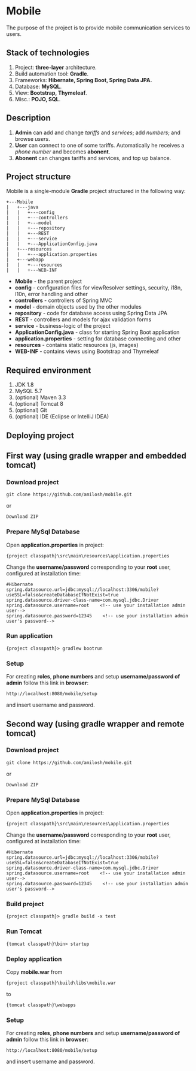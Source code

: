 # Mobile
The purpose of the project is to provide mobile communication services to users.

## Stack of technologies
1. Project: **three-layer** architecture.
2. Build automation tool: **Gradle**.
3. Frameworks: **Hibernate, Spring Boot, Spring Data JPA.**
4. Database: **MySQL**.
8. View: **Bootstrap, Thymeleaf**.
9. Misc.: **POJO, SQL**.

## Description
1. **Admin** can add and change *tariffs* and *services*; add *numbers*; and browse *users*.
2. **User** can connect to one of some tariffs. Automatically he receives a *phone number* and becomes **abonent**.
3. **Abonent** can changes tariffs and services, and top up balance. 

## Project structure
Mobile is a single-module **Gradle** project structured in the following way:
```
+---Mobile
|   +---java
|   |   +---config
|   |   +---controllers
|   |   +---model
|   |   +---repository
|   |   +---REST
|   |   +---service
|   |   +---ApplicationConfig.java
|   +---resources
|   |   +---application.properties
|   +---webapp
|   |   +---resources
|   |   +---WEB-INF
```
* **Mobile** - the parent project
* **config** - configuration files for viewResolver settings, security, i18n, l10n, error handling and other
* **controllers** - controllers of Spring MVC
* **model** - domain objects used by the other modules
* **repository** - code for database access using Spring Data JPA
* **REST** - controllers and models for ajax validation forms
* **service** - business-logic of the project
* **ApplicationConfig.java** - class for starting Spring Boot application
* **application.properties** - setting for database connecting and other
* **resources** - contains static resources (js, images)
* **WEB-INF** - contains views using Bootstrap and Thymeleaf

## Required environment
1. JDK 1.8
2. MySQL 5.7
3. (optional) Maven 3.3
4. (optional) Tomcat 8
5. (optional) Git
6. (optional) IDE (Eclipse or IntelliJ IDEA)

## Deploying project
## First way (using gradle wrapper and embedded tomcat)
### Download project
```
git clone https://github.com/amilosh/mobile.git
```
or 
```
Download ZIP
```
### Prepare MySql Database
Open **application.properties** in project:
```
{project classpath}\src\main\resources\application.properties
```
Change the **username/password** corresponding to your **root** user, configured at installation time:
```
#Hibernate
spring.datasource.url=jdbc:mysql://localhost:3306/mobile?useSSL=false&createDatabaseIfNotExist=true
spring.datasource.driver-class-name=com.mysql.jdbc.Driver
spring.datasource.username=root    <!-- use your installation admin user-->
spring.datasource.password=12345    <!-- use your installation admin user's password-->
```
### Run application
```
{project classpath}> gradlew bootrun
```
### Setup
For creating **roles**, **phone numbers** and setup **username/password of admin** follow this link in **browser**:
```
http://localhost:8080/mobile/setup
```
and insert username and password.
## Second way (using gradle wrapper and remote tomcat)
### Download project
```
git clone https://github.com/amilosh/mobile.git
```
or 
```
Download ZIP
```
### Prepare MySql Database
Open **application.properties** in project:
```
{project classpath}\src\main\resources\application.properties
```
Change the **username/password** corresponding to your **root** user, configured at installation time:
```
#Hibernate
spring.datasource.url=jdbc:mysql://localhost:3306/mobile?useSSL=false&createDatabaseIfNotExist=true
spring.datasource.driver-class-name=com.mysql.jdbc.Driver
spring.datasource.username=root    <!-- use your installation admin user-->
spring.datasource.password=12345    <!-- use your installation admin user's password-->
```
### Build project
```
{project classpath}> gradle build -x test
```
### Run Tomcat
```
{tomcat classpath}\bin> startup
```
### Deploy application
Copy **mobile.war** from
```
{project classpath}\build\libs\mobile.war
```
to
```
{tomcat classpath}\webapps
```
### Setup
For creating **roles**, **phone numbers** and setup **username/password of admin** follow this link in **browser**:
```
http://localhost:8080/mobile/setup
```
and insert username and password.